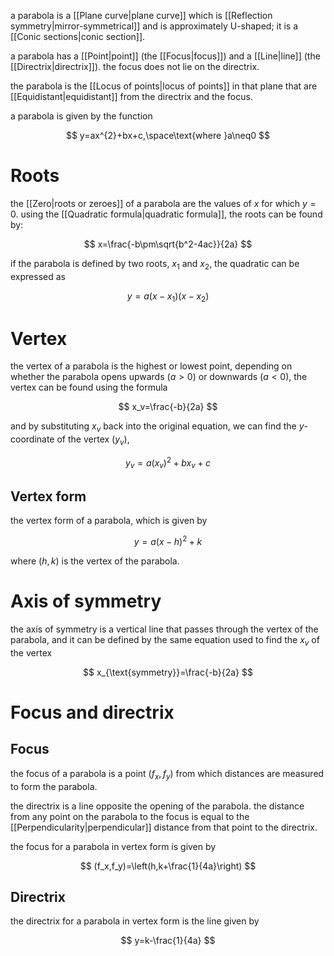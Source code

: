 a parabola is a [[Plane curve|plane curve]] which is [[Reflection symmetry|mirror-symmetrical]] and is approximately U-shaped; it is a [[Conic sections|conic section]].

a parabola has a [[Point|point]] (the [[Focus|focus]]) and a [[Line|line]] (the [[Directrix|directrix]]). the focus does not lie on the directrix. 

the parabola is the [[Locus of points|locus of points]] in that plane that are [[Equidistant|equidistant]] from the directrix and the focus.

a parabola is given by the function

$$
y=ax^{2}+bx+c,\space\text{where }a\neq0
$$

# Roots

the [[Zero|roots or zeroes]] of a parabola are the values of $x$ for which $y=0$. using the [[Quadratic formula|quadratic formula]], the roots can be found by:

$$
x=\frac{-b\pm\sqrt{b^2-4ac}}{2a}
$$

if the parabola is defined by two roots, $x_1$ and $x_2$, the quadratic can be expressed as

$$
y=a(x-x_1)(x-x_2)
$$

# Vertex

the vertex of a parabola is the highest or lowest point, depending on whether the parabola opens upwards ($a>0$) or downwards ($a<0$), the vertex can be found using the formula

$$
x_v=\frac{-b}{2a}
$$

and by substituting $x_v$ back into the original equation, we can find the $y$-coordinate of the vertex ($y_v$),

$$
y_v=a(x_v)^{2}+bx_v+c
$$

## Vertex form

the vertex form of a parabola, which is given by

$$
y=a(x-h)^{2}+k
$$

where $(h,k)$ is the vertex of the parabola.

# Axis of symmetry

the axis of symmetry is a vertical line that passes through the vertex of the parabola, and it can be defined by the same equation used to find the $x_v$ of the vertex

$$
x_{\text{symmetry}}=\frac{-b}{2a}
$$

# Focus and directrix

## Focus

the focus of a parabola is a point $(f_x,f_y)$ from which distances are measured to form the parabola. 

the directrix is a line opposite the opening of the parabola. the distance from any point on the parabola to the focus is equal to the [[Perpendicularity|perpendicular]] distance from that point to the directrix.

the focus for a parabola in vertex form is given by

$$
(f_x,f_y)=\left(h,k+\frac{1}{4a}\right)
$$

## Directrix

the directrix for a parabola in vertex form is the line given by 

$$
y=k-\frac{1}{4a}
$$